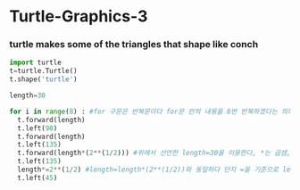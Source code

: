 # Turtle-Graphics-3
### turtle makes some of the triangles that shape like conch

```python
import turtle
t=turtle.Turtle()
t.shape('turtle')

length=30

for i in range(8) : #for 구문은 반복문이다 for문 안의 내용을 8번 반복하겠다는 의미
  t.forward(length)
  t.left(90)
  t.forward(length)
  t.left(135)
  t.forward(length*(2**(1/2))) #위에서 선언한 length=30을 이용한다, *는 곱셈, 2**(1/2)는 2의 2분의1을 제곱하겠다는 의미
  t.left(135)
  length*=2**(1/2) #length=length*(2**(1/2))와 동일하다 단지 =을 기준으로 length가 반복되니 이를 생략하는 방법일 뿐
  t.left(45)
```
